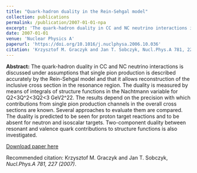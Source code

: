 ```yaml
---
title: "Quark-hadron duality in the Rein-Sehgal model"
collection: publications
permalink: /publication/2007-01-01-npa
excerpt: 'The quark-hadron duality in CC and NC neutrino interactions is discussed under assumptions that single pion production is described accurately by the Rein-Sehgal model and that it allows reconstruction of the inclusive cross section in the resonance region. The duality is measured by means of integrals of structure functions in the Nachtmann variable for Q2<3Q^2<3Q2<3 GeV2^22. The results depend on the precision with which contributions from single pion production channels in the overall cross sections are known. Several approaches to evaluate them are compared. The duality is predicted to be seen for proton target reactions and to be absent for neutron and isoscalar targets. Two-component duality between resonant and valence quark contributions to structure functions is also investigated.'
date: 2007-01-01
venue: 'Nuclear Physics A'
paperurl: 'https://doi.org/10.1016/j.nuclphysa.2006.10.036'
citation: 'Krzysztof M. Graczyk and Jan T. Sobczyk, Nucl.Phys.A 781, 227 (2007)'
---
```

__Abstract:__ The quark-hadron duality in CC and NC neutrino interactions is discussed under assumptions that single pion production is described accurately by the Rein-Sehgal model and that it allows reconstruction of the inclusive cross section in the resonance region. The duality is measured by means of integrals of structure functions in the Nachtmann variable for Q2<3Q^2<3Q2<3 GeV2^22. The results depend on the precision with which contributions from single pion production channels in the overall cross sections are known. Several approaches to evaluate them are compared. The duality is predicted to be seen for proton target reactions and to be absent for neutron and isoscalar targets. Two-component duality between resonant and valence quark contributions to structure functions is also investigated. 

[Download paper here](https://doi.org/10.1016/j.nuclphysa.2006.10.036)

Recommended citation: Krzysztof M. Graczyk and Jan T. Sobczyk, <i>Nucl.Phys.A 781, 227 (2007)</i>.

